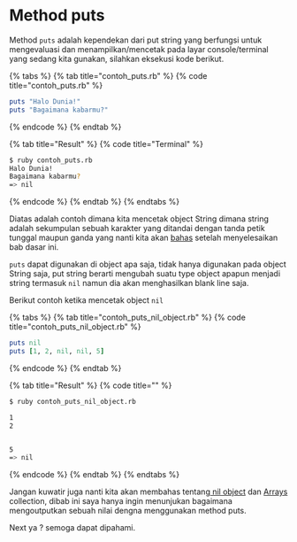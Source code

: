 # Method puts

Method `puts` adalah kependekan dari put string yang berfungsi untuk mengevaluasi dan menampilkan/mencetak pada layar console/terminal yang sedang kita gunakan, silahkan eksekusi kode berikut.

{% tabs %}
{% tab title="contoh\_puts.rb" %}
{% code title="contoh\_puts.rb" %}
```ruby
puts "Halo Dunia!"
puts "Bagaimana kabarmu?"
```
{% endcode %}
{% endtab %}

{% tab title="Result" %}
{% code title="Terminal" %}
```bash
$ ruby contoh_puts.rb
Halo Dunia!
Bagaimana kabarmu?
=> nil
```
{% endcode %}
{% endtab %}
{% endtabs %}

Diatas adalah contoh dimana kita mencetak object String dimana string adalah sekumpulan sebuah karakter yang ditandai dengan tanda petik tunggal maupun ganda yang nanti kita akan [bahas](../strings.md) setelah menyelesaikan bab dasar ini.

`puts` dapat digunakan di object apa saja, tidak hanya digunakan pada object String saja, put string berarti mengubah suatu type object apapun menjadi string termasuk `nil` namun dia akan menghasilkan blank line saja.

Berikut contoh ketika mencetak object `nil`

{% tabs %}
{% tab title="contoh\_puts\_nil\_object.rb" %}
{% code title="contoh\_puts\_nil\_object.rb" %}
```ruby
puts nil
puts [1, 2, nil, nil, 5]
```
{% endcode %}
{% endtab %}

{% tab title="Result" %}
{% code title="" %}
```bash
$ ruby contoh_puts_nil_object.rb

1
2


5
=> nil
```
{% endcode %}
{% endtab %}
{% endtabs %}

Jangan kuwatir juga nanti kita akan membahas tentang[ nil object](return-value-dan-nil-object.md) dan [Arrays](../arrays.md) collection, dibab ini saya hanya ingin menunjukan bagaimana mengoutputkan sebuah nilai dengna menggunakan method puts.

Next ya ? semoga dapat dipahami.

